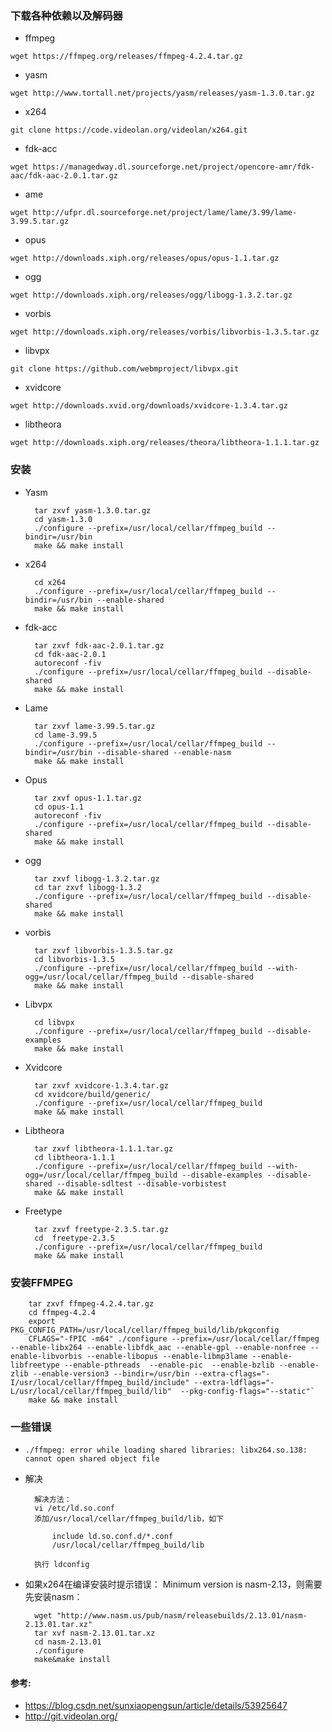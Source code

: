 ### 下载各种依赖以及解码器

- ffmpeg

`wget https://ffmpeg.org/releases/ffmpeg-4.2.4.tar.gz`

- yasm

`wget http://www.tortall.net/projects/yasm/releases/yasm-1.3.0.tar.gz`
    
- x264

`git clone https://code.videolan.org/videolan/x264.git`

- fdk-acc

`wget https://managedway.dl.sourceforge.net/project/opencore-amr/fdk-aac/fdk-aac-2.0.1.tar.gz`

- ame

`wget http://ufpr.dl.sourceforge.net/project/lame/lame/3.99/lame-3.99.5.tar.gz`


- opus

`wget http://downloads.xiph.org/releases/opus/opus-1.1.tar.gz`

- ogg

`wget http://downloads.xiph.org/releases/ogg/libogg-1.3.2.tar.gz`

- vorbis

`wget http://downloads.xiph.org/releases/vorbis/libvorbis-1.3.5.tar.gz`

- libvpx

`git clone https://github.com/webmproject/libvpx.git`

- xvidcore

`wget http://downloads.xvid.org/downloads/xvidcore-1.3.4.tar.gz`

- libtheora

`wget http://downloads.xiph.org/releases/theora/libtheora-1.1.1.tar.gz`


### 安装
- Yasm

        tar zxvf yasm-1.3.0.tar.gz
        cd yasm-1.3.0
        ./configure --prefix=/usr/local/cellar/ffmpeg_build --bindir=/usr/bin
        make && make install

- x264

        cd x264
        ./configure --prefix=/usr/local/cellar/ffmpeg_build --bindir=/usr/bin --enable-shared
        make && make install

- fdk-acc

        tar zxvf fdk-aac-2.0.1.tar.gz
        cd fdk-aac-2.0.1
        autoreconf -fiv
        ./configure --prefix=/usr/local/cellar/ffmpeg_build --disable-shared
        make && make install


- Lame

        tar zxvf lame-3.99.5.tar.gz
        cd lame-3.99.5
        ./configure --prefix=/usr/local/cellar/ffmpeg_build --bindir=/usr/bin --disable-shared --enable-nasm
        make && make install

 
- Opus

        tar zxvf opus-1.1.tar.gz
        cd opus-1.1
        autoreconf -fiv
        ./configure --prefix=/usr/local/cellar/ffmpeg_build --disable-shared
        make && make install

- ogg

        tar zxvf libogg-1.3.2.tar.gz
        cd tar zxvf libogg-1.3.2
        ./configure --prefix=/usr/local/cellar/ffmpeg_build --disable-shared
        make && make install

 
- vorbis

        tar zxvf libvorbis-1.3.5.tar.gz
        cd libvorbis-1.3.5
        ./configure --prefix=/usr/local/cellar/ffmpeg_build --with-ogg=/usr/local/cellar/ffmpeg_build --disable-shared
        make && make install

 
- Libvpx

        cd libvpx
        ./configure --prefix=/usr/local/cellar/ffmpeg_build --disable-examples
        make && make install

 
- Xvidcore

        tar zxvf xvidcore-1.3.4.tar.gz
        cd xvidcore/build/generic/
        ./configure --prefix=/usr/local/cellar/ffmpeg_build
        make && make install

 
- Libtheora

        tar zxvf libtheora-1.1.1.tar.gz
        cd libtheora-1.1.1
        ./configure --prefix=/usr/local/cellar/ffmpeg_build --with-ogg=/usr/local/cellar/ffmpeg_build --disable-examples --disable-shared --disable-sdltest --disable-vorbistest
        make && make install

 
- Freetype

        tar zxvf freetype-2.3.5.tar.gz 
        cd  freetype-2.3.5
        ./configure --prefix=/usr/local/cellar/ffmpeg_build
        make && make install
    

### 安装FFMPEG

        tar zxvf ffmpeg-4.2.4.tar.gz
        cd ffmpeg-4.2.4
        export PKG_CONFIG_PATH=/usr/local/cellar/ffmpeg_build/lib/pkgconfig
        CFLAGS="-fPIC -m64" ./configure --prefix=/usr/local/cellar/ffmpeg --enable-libx264 --enable-libfdk_aac --enable-gpl --enable-nonfree --enable-libvorbis --enable-libopus --enable-libmp3lame --enable-libfreetype --enable-pthreads  --enable-pic  --enable-bzlib --enable-zlib --enable-version3 --bindir=/usr/bin --extra-cflags="-I/usr/local/cellar/ffmpeg_build/include" --extra-ldflags="-L/usr/local/cellar/ffmpeg_build/lib"  --pkg-config-flags="--static"`
        make && make install 

### 一些错误
- `./ffmpeg: error while loading shared libraries: libx264.so.138: cannot open shared object file`
- 解决
        
        解决方法：
        vi /etc/ld.so.conf
        添加/usr/local/cellar/ffmpeg_build/lib，如下
        
            include ld.so.conf.d/*.conf
            /usr/local/cellar/ffmpeg_build/lib

        执行 ldconfig
        
        
- 如果x264在编译安装时提示错误： Minimum version is nasm-2.13，则需要先安装nasm：

        wget "http://www.nasm.us/pub/nasm/releasebuilds/2.13.01/nasm-2.13.01.tar.xz"
        tar xvf nasm-2.13.01.tar.xz
        cd nasm-2.13.01
        ./configure
        make&make install


#### 参考: 
- https://blog.csdn.net/sunxiaopengsun/article/details/53925647
- http://git.videolan.org/

